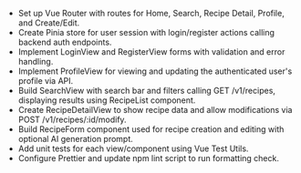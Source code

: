 - Set up Vue Router with routes for Home, Search, Recipe Detail, Profile, and Create/Edit.
- Create Pinia store for user session with login/register actions calling backend auth endpoints.
- Implement LoginView and RegisterView forms with validation and error handling.
- Implement ProfileView for viewing and updating the authenticated user's profile via API.
- Build SearchView with search bar and filters calling GET /v1/recipes, displaying results using RecipeList component.
- Create RecipeDetailView to show recipe data and allow modifications via POST /v1/recipes/:id/modify.
- Build RecipeForm component used for recipe creation and editing with optional AI generation prompt.
- Add unit tests for each view/component using Vue Test Utils.
- Configure Prettier and update npm lint script to run formatting check.
